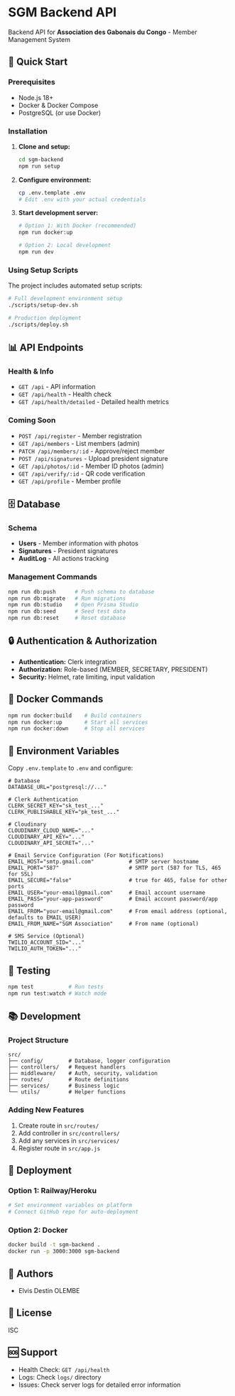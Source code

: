 # SGM Backend API

Backend API for **Association des Gabonais du Congo** - Member Management System

## 🚀 Quick Start

### Prerequisites
- Node.js 18+
- Docker & Docker Compose
- PostgreSQL (or use Docker)

### Installation

1. **Clone and setup:**
   ```bash
   cd sgm-backend
   npm run setup
   ```

2. **Configure environment:**
   ```bash
   cp .env.template .env
   # Edit .env with your actual credentials
   ```

3. **Start development server:**
   ```bash
   # Option 1: With Docker (recommended)
   npm run docker:up
   
   # Option 2: Local development
   npm run dev
   ```

### Using Setup Scripts

The project includes automated setup scripts:

```bash
# Full development environment setup
./scripts/setup-dev.sh

# Production deployment
./scripts/deploy.sh
```

## 📊 API Endpoints

### Health & Info
- `GET /api` - API information
- `GET /api/health` - Health check
- `GET /api/health/detailed` - Detailed health metrics

### Coming Soon
- `POST /api/register` - Member registration
- `GET /api/members` - List members (admin)
- `PATCH /api/members/:id` - Approve/reject member
- `POST /api/signatures` - Upload president signature
- `GET /api/photos/:id` - Member ID photos (admin)
- `GET /api/verify/:id` - QR code verification
- `GET /api/profile` - Member profile

## 🗄️ Database

### Schema
- **Users** - Member information with photos
- **Signatures** - President signatures
- **AuditLog** - All actions tracking

### Management Commands
```bash
npm run db:push      # Push schema to database
npm run db:migrate   # Run migrations
npm run db:studio    # Open Prisma Studio
npm run db:seed      # Seed test data
npm run db:reset     # Reset database
```

## 🔒 Authentication & Authorization

- **Authentication:** Clerk integration
- **Authorization:** Role-based (MEMBER, SECRETARY, PRESIDENT)
- **Security:** Helmet, rate limiting, input validation

## 🐳 Docker Commands

```bash
npm run docker:build    # Build containers
npm run docker:up       # Start all services
npm run docker:down     # Stop all services
```

## 📝 Environment Variables

Copy `.env.template` to `.env` and configure:

```env
# Database
DATABASE_URL="postgresql://..."

# Clerk Authentication
CLERK_SECRET_KEY="sk_test_..."
CLERK_PUBLISHABLE_KEY="pk_test_..."

# Cloudinary
CLOUDINARY_CLOUD_NAME="..."
CLOUDINARY_API_KEY="..."
CLOUDINARY_API_SECRET="..."

# Email Service Configuration (For Notifications)
EMAIL_HOST="smtp.gmail.com"           # SMTP server hostname
EMAIL_PORT="587"                      # SMTP port (587 for TLS, 465 for SSL)
EMAIL_SECURE="false"                  # true for 465, false for other ports
EMAIL_USER="your-email@gmail.com"     # Email account username
EMAIL_PASS="your-app-password"        # Email account password/app password
EMAIL_FROM="your-email@gmail.com"     # From email address (optional, defaults to EMAIL_USER)
EMAIL_FROM_NAME="SGM Association"     # From name (optional)

# SMS Service (Optional)
TWILIO_ACCOUNT_SID="..."
TWILIO_AUTH_TOKEN="..."
```

## 🧪 Testing

```bash
npm test           # Run tests
npm run test:watch # Watch mode
```

## 📚 Development

### Project Structure
```
src/
├── config/        # Database, logger configuration
├── controllers/   # Request handlers
├── middleware/    # Auth, security, validation
├── routes/        # Route definitions
├── services/      # Business logic
└── utils/         # Helper functions
```

### Adding New Features
1. Create route in `src/routes/`
2. Add controller in `src/controllers/`
3. Add any services in `src/services/`
4. Register route in `src/app.js`

## 🚢 Deployment

### Option 1: Railway/Heroku
```bash
# Set environment variables on platform
# Connect GitHub repo for auto-deployment
```

### Option 2: Docker
```bash
docker build -t sgm-backend .
docker run -p 3000:3000 sgm-backend
```

## 👥 Authors
- Elvis Destin OLEMBE

## 📄 License
ISC

## 🆘 Support
- Health Check: `GET /api/health`
- Logs: Check `logs/` directory
- Issues: Check server logs for detailed error information